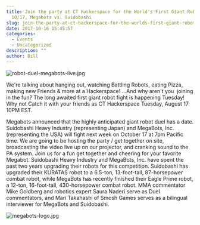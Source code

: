 ```yaml
---
title: Join the party at CT Hackerspace for the World's First Giant Robot Fight
  10/17, Megabots vs. Suidobashi
slug: join-the-party-at-ct-hackerspace-for-the-worlds-first-giant-robot-fight-1017-megabots-vs-suidobashi
date: 2017-10-16 15:45:57
categories:
  - Events
  - Uncategorized
description: ""
author: Bill
---
```



![robot-duel-megabots-live.jpg](/uploads/2017/10/robot-duel-megabots-live.jpg)

We're talking about hanging out, watching Battling Robots, eating Pizza, making new Friends & more at a Hackerspace! ...And why aren't you  joining in the fun? The long awaited first giant robot fight is happening Tuesday! Why not Catch it with your friends as CT Hackerspace Tuesday, August 17 10PM EST.

Megabots announced that the highly anticipated giant robot duel has a date. Suidobashi Heavy Industry (representing Japan) and MegaBots, Inc.(representing the USA) will fight next week on October 17 at 7pm Pacific time. We are going to be hosting the party / get together on site, broadcasting the video live up on our projector, and cranking sound to the PA system. Join us for a fun get together and cheering for your favorite Megabot. Suidobashi Heavy Industry and MegaBots, Inc. have spent the past two years upgrading their robots for this competition. Suidobashi has upgraded their KURATAS robot to a 6.5-ton, 13-foot-tall, 87-horsepower combat robot, while MegaBots has recently finished their Eagle Prime robot, a 12-ton, 16-foot-tall, 430-horsepower combat robot. MMA commentator Mike Goldberg and robotics expert Saura Naderi serve as Duel commentators, and Mari Takahashi of Smosh Games serves as a bilingual interviewer for MegaBots and Suidobashi.

![megabots-logo.jpg](/uploads/2017/10/megabots-logo.jpg)

